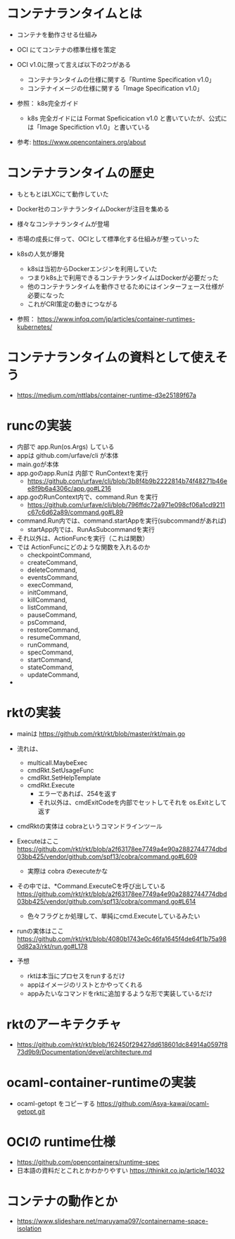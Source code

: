 # コンテナランタイムとは
- コンテナを動作させる仕組み
- OCI にてコンテナの標準仕様を策定
- OCI v1.0に限って言えば以下の2つがある
  - コンテナランタイムの仕様に関する「Runtime Specification v1.0」
  - コンテナイメージの仕様に関する「Image Specification v1.0」
  
- 参照： k8s完全ガイド
  - k8s 完全ガイドには Format Speficication v1.0 と書いていたが、公式には「Image Specifiction v1.0」と書いている
- 参考: https://www.opencontainers.org/about

# コンテナランタイムの歴史
- もともとはLXCにて動作していた
- Docker社のコンテナランタイムDockerが注目を集める
- 様々なコンテナランタイムが登場
- 市場の成長に伴って、OCIとして標準化する仕組みが整っていった
- k8sの人気が爆発
  - k8sは当初からDockerエンジンを利用していた
  - つまりk8s上で利用できるコンテナランタイムはDockerが必要だった
  - 他のコンテナランタイムを動作させるためにはインターフェース仕様が必要になった
  - これがCRI策定の動きにつながる

- 参照： https://www.infoq.com/jp/articles/container-runtimes-kubernetes/

# コンテナランタイムの資料として使えそう
- https://medium.com/nttlabs/container-runtime-d3e25189f67a


# runcの実装
- 内部で app.Run(os.Args) している
- appは github.com/urfave/cli が本体
- main.goが本体
- app.goのapp.Runは 内部で RunContextを実行
  - https://github.com/urfave/cli/blob/3b8f4b9b2222814b74f48271b46ee8f9b6a4306c/app.go#L216
- app.goのRunContext内で、command.Run を実行
  - https://github.com/urfave/cli/blob/796ffdc72a971e098cf06a1cd9211c67c6d62a89/command.go#L89
- command.Run内では、command.startAppを実行(subcommandがあれば)
  - startApp内では、RunAsSubcommandを実行
- それ以外は、ActionFuncを実行（これは関数）
- では ActionFuncにどのような関数を入れるのか
  - checkpointCommand,
  - createCommand,
  - deleteCommand,
  - eventsCommand,
  - execCommand,
  - initCommand,
  - killCommand,
  - listCommand,
  - pauseCommand,
  - psCommand,
  - restoreCommand,
  - resumeCommand,
  - runCommand,
  - specCommand,
  - startCommand,
  - stateCommand,
  - updateCommand,
- 

# rktの実装
- mainは https://github.com/rkt/rkt/blob/master/rkt/main.go
- 流れは、
  - multicall.MaybeExec
  - cmdRkt.SetUsageFunc
  - cmdRkt.SetHelpTemplate
  - cmdRkt.Execute
    - エラーであれば、254を返す
    - それ以外は、cmdExitCodeを内部でセットしてそれを os.Exitとして返す
- cmdRktの実体は cobraというコマンドラインツール
- Executeはここ https://github.com/rkt/rkt/blob/a2f63178ee7749a4e90a2882744774dbd03bb425/vendor/github.com/spf13/cobra/command.go#L609
  - 実際は cobra のexecuteかな
- その中では、*Command.ExecuteCを呼び出している https://github.com/rkt/rkt/blob/a2f63178ee7749a4e90a2882744774dbd03bb425/vendor/github.com/spf13/cobra/command.go#L614
  - 色々フラグとか処理して、単純にcmd.Executeしているみたい

- runの実体はここ https://github.com/rkt/rkt/blob/4080b1743e0c46fa1645f4de64f1b75a980d82a3/rkt/run.go#L178

- 予想
  - rktは本当にプロセスをrunするだけ
  - appはイメージのリストとかやってくれる
  - appみたいなコマンドをrktに追加するような形で実装しているだけ

# rktのアーキテクチャ
- https://github.com/rkt/rkt/blob/162450f29427dd618601dc84914a0597f873d9b9/Documentation/devel/architecture.md

# ocaml-container-runtimeの実装
- ocaml-getopt をコピーする https://github.com/Asya-kawai/ocaml-getopt.git

# OCIの runtime仕様
- https://github.com/opencontainers/runtime-spec
- 日本語の資料だとこれとかわかりやすい https://thinkit.co.jp/article/14032

# コンテナの動作とか
- https://www.slideshare.net/maruyama097/containername-space-isolation
